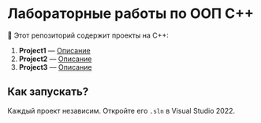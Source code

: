 # Лабораторные работы по ООП С++

📂 Этот репозиторий содержит проекты на C++:

1. **Project1** — [Описание](C++_Task1/README.md)  
2. **Project2** — [Описание](Task2/README.md)  
3. **Project3** — [Описание](Task3/README.md)  

## Как запускать?
Каждый проект независим. Откройте его `.sln` в Visual Studio 2022.